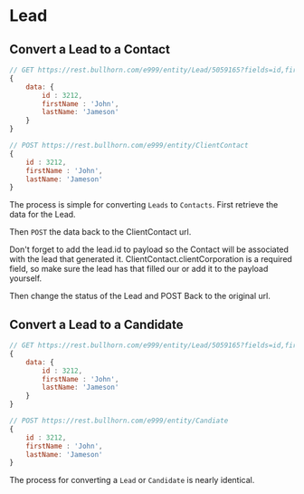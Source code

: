 # Lead

## Convert a Lead to a Contact

``` javascript
// GET https://rest.bullhorn.com/e999/entity/Lead/5059165?fields=id,firstName,lastName
{
    data: {
        id : 3212,
        firstName : 'John',
        lastName: 'Jameson'
    }
}

// POST https://rest.bullhorn.com/e999/entity/ClientContact
{
    id : 3212,
    firstName : 'John',
    lastName: 'Jameson'
}
```

The process is simple for converting `Leads` to `Contacts`. First retrieve the data for the Lead.

Then `POST` the data back to the ClientContact url.

<aside class="notice">Don't forget to add the lead.id to payload so the Contact will be associated with the lead that generated it. ClientContact.clientCorporation is a required field, so make sure the lead has that filled our or add it to the payload yourself.
</aside>

Then change the status of the Lead and POST Back to the original url.

## Convert a Lead to a Candidate

``` javascript
// GET https://rest.bullhorn.com/e999/entity/Lead/5059165?fields=id,firstName,lastName
{
    data: {
        id : 3212,
        firstName : 'John',
        lastName: 'Jameson'
    }
}

// POST https://rest.bullhorn.com/e999/entity/Candiate
{
    id : 3212,
    firstName : 'John',
    lastName: 'Jameson'
}
```

The process for converting a `Lead` or `Candidate` is nearly identical.
